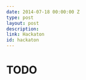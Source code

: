 ```yaml
---
date: 2014-07-18 00:00:00 Z
type: post
layout: post
description: 
link: Hackaton
id: hackaton
---
```


# TODO